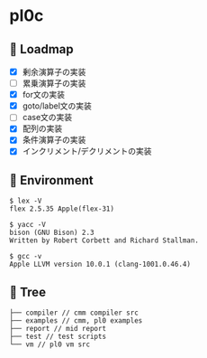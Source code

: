# pl0c
## 🚧 Loadmap

- [x] 剰余演算子の実装
- [ ] 累乗演算子の実装
- [x] for文の実装
- [x] goto/label文の実装
- [ ] case文の実装
- [x] 配列の実装
- [x] 条件演算子の実装
- [x] インクリメント/デクリメントの実装

## 🔧 Environment
```
$ lex -V
flex 2.5.35 Apple(flex-31)

$ yacc -V
bison (GNU Bison) 2.3
Written by Robert Corbett and Richard Stallman.

$ gcc -v
Apple LLVM version 10.0.1 (clang-1001.0.46.4)
```

## 🌴 Tree
```
├── compiler // cmm compiler src
├── examples // cmm, pl0 examples
├── report // mid report
├── test // test scripts
└── vm // pl0 vm src
```